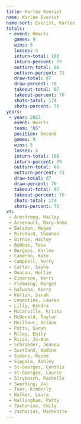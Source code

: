 ```yaml
---
title: Karlee Everist
name: Karlee Everist
name-sort: Everist, Karlee
totals:
 - event: Hearts
   games: 9
   wins: 5
   losses: 4
   inturn-total: 108
   inturn-percent: 79
   outturn-total: 66
   outturn-percent: 71
   draw-total: 87
   draw-percent: 76
   takeout-total: 87
   takeout-percent: 76
   shots-total: 174
   shots-percent: 76
years:
 - year: 2022
   event: Hearts
   team: "NS"
   position: Second
   games: 9
   wins: 5
   losses: 4
   inturn-total: 108
   inturn-percent: 79
   outturn-total: 66
   outturn-percent: 71
   draw-total: 87
   draw-percent: 76
   takeout-total: 87
   takeout-percent: 76
   shots-total: 174
   shots-percent: 76
vs:
 - Armstrong, Hailey
 - Arsenault, Mary-Anne
 - Balsdon, Megan
 - Birchard, Shannon
 - Birnie, Hailey
 - Bobbie, Tess
 - Burgess, Karlee
 - Cameron, Kate
 - Campbell, Kerry
 - Carter, Sasha
 - Duncan, Hollie
 - Einarson, Kerri
 - Flemming, Margot
 - Galusha, Kerry
 - Koltun, Sarah
 - Lenentine, Lauren
 - Lilly, Kendra
 - McCarville, Krista
 - McDonald, Taylor
 - Meilleur, Briane
 - Potts, Sarah
 - Riley, Emily
 - Rizzo, Jo-Ann
 - Schraeder, Jeanna
 - Scotland, Nadine
 - Simons, Renee
 - Sippala, Ashley
 - St-Georges, Cynthia
 - St-Georges, Laurie
 - Strybosch, Rachelle
 - Sweeting, Val
 - Tuor, Kimberly
 - Walker, Laura
 - Wallingham, Patty
 - Zacharias, Emily
 - Zacharias, Mackenzie
---
```

